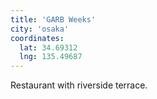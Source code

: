 ```yaml
---
title: 'GARB Weeks'
city: 'osaka'
coordinates:
  lat: 34.69312
  lng: 135.49687
---
```


Restaurant with riverside terrace.
